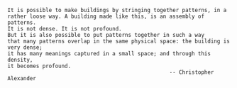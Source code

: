 

    It is possible to make buildings by stringing together patterns, in a rather loose way. A building made like this, is an assembly of patterns. 
    It is not dense. It is not profound. 
    But it is also possible to put patterns together in such a way 
    that many patterns overlap in the same physical space: the building is very dense; 
    it has many meanings captured in a small space; and through this density, 
    it becomes profound. 
                                                       -- Christopher Alexander